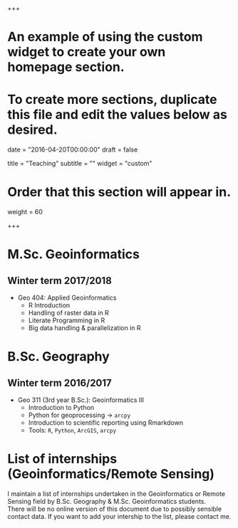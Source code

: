 +++
# An example of using the custom widget to create your own homepage section.
# To create more sections, duplicate this file and edit the values below as desired.

date = "2016-04-20T00:00:00"
draft = false

title = "Teaching"
subtitle = ""
widget = "custom"

# Order that this section will appear in.
weight = 60

+++

# M.Sc. Geoinformatics

## Winter term 2017/2018

- Geo 404: Applied Geoinformatics
    - R Introduction
    - Handling of raster data in R
    - Literate Programming in R
    - Big data handling & parallelization in R

# B.Sc. Geography

## Winter term 2016/2017

- Geo 311 (3rd year B.Sc.): Geoinformatics III 
    - Introduction to Python
    - Python for geoprocessing -> `arcpy`
    - Introduction to scientific reporting using Rmarkdown
    - Tools: `R`, `Python`, `ArcGIS`, `arcpy`

# List of internships (Geoinformatics/Remote Sensing)

I maintain a list of internships undertaken in the Geoinformatics or Remote Sensing field by B.Sc. Geography & M.Sc. Geoinformatics students.  
There will be no online version of this document due to possibly sensible contact data.
If you want to add your intership to the list, please contact me.
